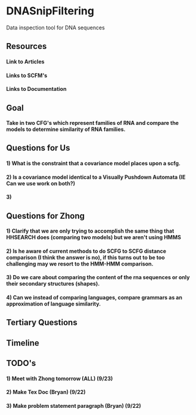 # DNASnipFiltering
Data inspection tool for DNA sequences

## Resources


#### Link to Articles


#### Links to SCFM's


#### Links to Documentation


## Goal
#### Take in two CFG's which represent families of RNA and compare the models to determine similarity of RNA families. 


## Questions for Us

#### 1) What is the constraint that a covariance model places upon a scfg. 
#### 2) Is a covariance model identical to a Visually Pushdown Automata (IE Can we use work on both?)
#### 3) 


## Questions for Zhong

#### 1) Clarify that we are only trying to accomplish the same thing that HHSEARCH does (comparing two models) but we aren't using HMMS
#### 2) Is he aware of current methods to do SCFG to SCFG distance comparison (I think the answer is no), if this turns out to be too challenging may we resort to the HMM-HMM comparison.  
#### 3) Do we care about comparing the content of the rna sequences or only their secondary structures (shapes). 
#### 4) Can we instead of comparing languages, compare grammars as an approximation of language similarity. 




## Tertiary Questions

#### 



## Timeline


## TODO's 
#### 1) Meet with Zhong tomorrow (ALL) (9/23)
#### 2) Make Tex Doc (Bryan) (9/22)
#### 3) Make problem statement paragraph (Bryan) (9/22)
